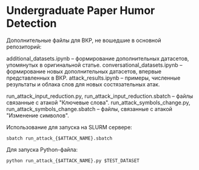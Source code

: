# Undergraduate Paper Humor Detection

Дополнительные файлы для ВКР, не вошедшие в основной репозиторий:

additional_datasets.ipynb – формирование дополнительных датасетов, упомянутых в оригинальной статье.
conversational_datasets.ipynb – формирование новых дополнительных датасетов, впервые представленных в ВКР.
attack_results.ipynb – примеры, численные результаты и облака слов для новых состязательных атак.

run_attack_input_reduction.py, run_attack_input_reduction.sbatch – файлы связанные с атакой "Ключевые слова". 
run_attack_symbols_change.py, run_attack_symbols_change.sbatch – файлы, связанные с атакой "Изменение символов". 

Использование для запуска на SLURM сервере:

```
sbatch run_attack_{$ATTACK_NAME}.sbatch
```

Для запуска Python-файла:

```
python run_attack_{$ATTACK_NAME}.py $TEST_DATASET
```



